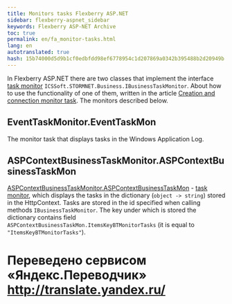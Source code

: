 ```yaml
--- 
title: Monitors tasks Flexberry ASP.NET 
sidebar: flexberry-aspnet_sidebar 
keywords: Flexberry ASP-NET Archive 
toc: true 
permalink: en/fa_monitor-tasks.html 
lang: en 
autotranslated: true 
hash: 15b74000d5d9b1cf0edbfdd98ef6778954c1d207869a0342b395488b2d20949b 
--- 
```


In Flexberry ASP.NET there are two classes that implement the interface [task monitor](fo_business-task-monitor.html) `ICSSoft.STORMNET.Business.IBusinessTaskMonitor`. 
About how to use the functionality of one of them, written in the article [Creation and connection monitor task](fo_creating-connection-bt-monitor.html). The monitors described below. 

## EventTaskMonitor.EventTaskMon 

The monitor task that displays tasks in the Windows Application Log. 

## ASPContextBusinessTaskMonitor.ASPContextBusinessTaskMon 

[ASPContextBusinessTaskMonitor.ASPContextBusinessTaskMon](fa_connect-task-monitor.html) - [task monitor](fo_business-task-monitor.html), which displays the tasks in the dictionary (`object -> string`) stored in the HttpContext. Tasks are stored in the id specified when calling methods `IBusinessTaskMonitor`. The key under which is stored the dictionary contains field `ASPContextBusinessTaskMon.ItemsKeyBTMonitorTasks` (it is equal to `"ItemsKeyBTMonitorTasks"`). 



 # Переведено сервисом «Яндекс.Переводчик» http://translate.yandex.ru/